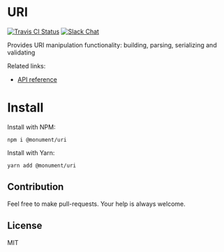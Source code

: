 # URI

[![Travis CI Status](https://img.shields.io/travis/monumentjs/core/master.svg?logo=travis)](https://travis-ci.org/monumentjs/core)
[![Slack Chat](https://img.shields.io/badge/slack-chat-brightgreen.svg?logo=slack)](https://join.slack.com/t/monumentjs/shared_invite/enQtNDY1ODA1MTExMzQ4LTI0MjllODEwOTk5MjM0NGIwY2YwNzVjNDU3YjEwYzYwYTNjMmI0NjFkNmNjMDFlMjA1NzgzODk0NjcxZTc4NjM)

Provides URI manipulation functionality: building, parsing, serializing and validating

Related links:

- [API reference](https://monumentjs.github.io/package/uri)

# Install

Install with NPM:

```
npm i @monument/uri
```

Install with Yarn:

```
yarn add @monument/uri
```

## Contribution

Feel free to make pull-requests.
Your help is always welcome.


## License

MIT

